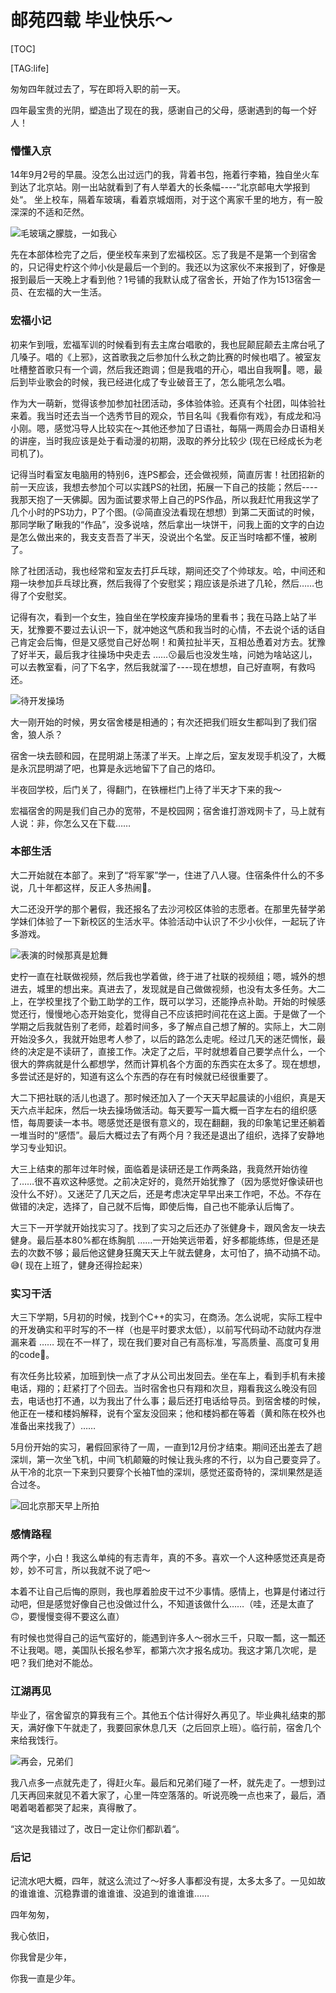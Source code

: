 # 邮苑四载 毕业快乐～

[TOC]

[TAG:life]

匆匆四年就过去了，写在即将入职的前一天。

四年最宝贵的光阴，塑造出了现在的我，感谢自己的父母，感谢遇到的每一个好人！



### 懵懂入京

14年9月2号的早晨。没怎么出过远门的我，背着书包，拖着行李箱，独自坐火车到达了北京站。刚一出站就看到了有人举着大的长条幅----“北京邮电大学报到处“。 坐上校车，隔着车玻璃，看着京城烟雨，对于这个离家千里的地方，有一股深深的不适和茫然。

![毛玻璃之朦胧，一如我心](2018-graduation/1.webp)

先在本部体检完了之后，便坐校车来到了宏福校区。忘了我是不是第一个到宿舍的，只记得史柠这个帅小伙是最后一个到的。我还以为这家伙不来报到了，好像是报到最后一天晚上才看到他？1号铺的我默认成了宿舍长，开始了作为1513宿舍一员、在宏福的大一生活。

### 宏福小记

初来乍到哦，宏福军训的时候看到有去主席台唱歌的，我也屁颠屁颠去主席台吼了几嗓子。唱的《上邪》，这首歌我之后参加什么秋之韵比赛的时候也唱了。被室友吐槽整首歌只有一个调，然后我还跑调；但是我唱的开心，唱出自我啊🤣。嗯，最后到毕业歌会的时候，我已经进化成了专业破音王了，怎么能吼怎么唱。

作为大一萌新，觉得该参加参加社团活动，多体验体验。还真有个社团，叫体验社来着。我当时还去当一个选秀节目的观众，节目名叫《我看你有戏》，有成龙和冯小刚。嗯，感觉冯导人比较实在～其他还参加了日语社，每隔一两周会办日语相关的讲座，当时我应该是处于看动漫的初期，汲取的养分比较少 (现在已经成长为老司机了)。

记得当时看室友电脑用的特别6，连PS都会，还会做视频，简直厉害！社团招新的前一天应该，我想去参加个可以实践PS的社团，拓展一下自己的技能；然后----我那天抱了一天佛脚。因为面试要求带上自己的PS作品，所以我赶忙用我这学了几个小时的PS功力，P了个图。(😛简直没法看现在想想）到第二天面试的时候，那同学瞅了瞅我的“作品”，没多说啥，然后拿出一块饼干，问我上面的文字的白边是怎么做出来的，我支支吾吾了半天，没说出个名堂。反正当时啥都不懂，被刷了。

除了社团活动，我也经常和室友去打乒乓球，期间还交了个帅球友。哈，中间还和翔一块参加乒乓球比赛，然后我得了个安慰奖；翔应该是杀进了几轮，然后……也得了个安慰奖。

记得有次，看到一个女生，独自坐在学校废弃操场的里看书；我在马路上站了半天，犹豫要不要过去认识一下，就冲她这气质和我当时的心情，不去说个话的话自己肯定会后悔，但是又感觉自己好怂啊！和黄拉扯半天，互相怂恿着对方去。犹豫了好半天，最后我才往操场中央走去 ……😗最后也没发生啥，问她为啥站这儿，可以去教室看，问了下名字，然后我就溜了----现在想想，自己好直啊，有救吗还。

![待开发操场](2018-graduation/2.webp)



大一刚开始的时候，男女宿舍楼是相通的；有次还把我们班女生都叫到了我们宿舍，狼人杀？

宿舍一块去颐和园，在昆明湖上荡漾了半天。上岸之后，室友发现手机没了，大概是永沉昆明湖了吧，也算是永远地留下了自己的烙印。

半夜回学校，后门关了，得翻门，在铁栅栏门上待了半天才下来的我～

宏福宿舍的网是我们自己办的宽带，不是校园网；宿舍谁打游戏网卡了，马上就有人说：非，你怎么又在下载……

### 本部生活

大二开始就在本部了。来到了“将军冢”学一，住进了八人寝。住宿条件什么的不多说，几十年都这样，反正人多热闹🙂。

大二还没开学的那个暑假，我还报名了去沙河校区体验的志愿者。在那里先替学弟学妹们体验了一下新校区的生活水平。体验活动中认识了不少小伙伴，一起玩了许多游戏。

![表演的时候那真是尬舞](2018-graduation/3.webp)


史柠一直在社联做视频，然后我也学着做，终于进了社联的视频组；嗯，城外的想进去，城里的想出来。真进去了，发现就是自己做做视频，也没有太多任务。大二上，在学校里找了个勤工助学的工作，既可以学习，还能挣点补助。开始的时候感觉还行，慢慢地心态开始变化，觉得自己不应该把时间花在这上面。于是做了一个学期之后我就告别了老师，趁着时间多，多了解点自己想了解的。实际上，大二刚开始没多久，我就开始思考人参了，以后的路怎么走呢。经过几天的迷茫惆怅，最终的决定是不读研了，直接工作。决定了之后，平时就想着自己要学点什么，一个很大的弊病就是什么都想学，然而计算机各个方面的东西实在太多了。现在想想，多尝试还是好的，知道有这么个东西的存在有时候就已经很重要了。

大二下把社联的活儿也退了。那时候还加入了一个天天早起晨读的小组织，真是天天六点半起床，然后一块去操场做活动。每天要写一篇大概一百字左右的组织感悟，每周要读一本书。嗯感觉还是很有意义的，现在翻翻，我的印象笔记里还躺着一堆当时的“感悟”。最后大概过去了有两个月？我还是退出了组织，选择了安静地学习专业知识。

大三上结束的那年过年时候，面临着是读研还是工作两条路，我竟然开始彷徨了……很不喜欢这种感觉。之前决定好的，竟然开始犹豫了（因为感觉好像读研也没什么不好）。又迷茫了几天之后，还是考虑决定早早出来工作吧，不怂。不存在做错的决定，选择了，自己就不后悔，即使后悔，自己也不能承认后悔了。

大三下一开学就开始找实习了。找到了实习之后还办了张健身卡，跟风舍友一块去健身。最后基本80%都在练胸肌 ……一开始笑远带着，好多都能练练，但是还是去的次数不够；最后他这健身狂魔天天上午就去健身，太可怕了，搞不动搞不动。😅( 现在上班了，健身还得捡起来）

### 实习干活

大三下学期，5月初的时候，找到个C++的实习，在商汤。怎么说呢，实际工程中的开发确实和平时写的不一样（也是平时要求太低），以前写代码动不动就内存泄漏来着 …… 现在不一样了，现在我们要对自己有高标准，写高质量、高度可复用的code🧐。

有次任务比较紧，加班到快一点了才从公司出发回去。坐在车上，看到手机有未接电话，翔的；赶紧打了个回去。当时宿舍也只有翔和次旦，翔看我这么晚没有回去，电话也打不通，以为我出了什么事；最后还打电话给导员。到宿舍楼的时候，他正在一楼和楼妈解释，说有个室友没回来；他和楼妈都在等着（黄和陈在校外也准备出来找我了）……

5月份开始的实习，暑假回家待了一周，一直到12月份才结束。期间还出差去了趟深圳，第一次坐飞机，中间飞机颠簸的时候让我头疼的不行，以为自己要变异了。从干冷的北京一下来到只要穿个长袖T恤的深圳，感觉还蛮奇特的，深圳果然是适合过冬。

![回北京那天早上所拍](2018-graduation/4.webp)



### 感情路程

两个字，小白！我这么单纯的有志青年，真的不多。喜欢一个人这种感觉还真是奇妙，妙不可言，所以我就不说了吧～

本着不让自己后悔的原则，我也厚着脸皮干过不少事情。感情上，也算是付诸过行动吧，但是感觉好像自己也没做过什么，不知道该做什么……（哇，还是太直了🙃，要慢慢变得不要这么直）

有时候也觉得自己的运气蛮好的，能遇到许多人～弱水三千，只取一瓢，这一瓢还不让我喝。嗯，美国队长报名参军，都第六次才报名成功。我这才第几次呢，是吧？我们绝对不能怂。

### 江湖再见

毕业了，宿舍留京的算我有三个。其他五个估计得好久再见了。毕业典礼结束的那天，满好像下午就走了，我要回家休息几天（之后回京上班）。临行前，宿舍几个来给我饯行。

![再会，兄弟们](2018-graduation/5.webp)


我八点多一点就先走了，得赶火车。最后和兄弟们碰了一杯，就先走了。一想到过几天再回来就见不着大家了，心里一阵空落落的。听说亮晚一点也来了，最后，酒喝着喝着都哭了起来，真得散了。

“这次是我错过了，改日一定让你们都趴着“。

### 后记

记流水吧大概，四年，就这么流过了～好多人事都没有提，太多太多了。一见如故的谁谁谁、沉稳靠谱的谁谁谁、没追到的谁谁谁……



四年匆匆，

我心依旧，

你我曾是少年，

你我一直是少年。